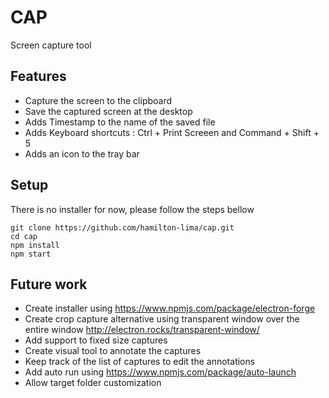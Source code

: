 # CAP
Screen capture tool

## Features 

- Capture the screen to the clipboard
- Save the captured screen at the desktop
- Adds Timestamp to the name of the saved file
- Adds Keyboard shortcuts : Ctrl + Print Screeen and Command + Shift + 5 
- Adds an icon to the tray bar 

## Setup

There is no installer for now, please follow the steps bellow
```
git clone https://github.com/hamilton-lima/cap.git
cd cap
npm install
npm start 
```

## Future work

- Create installer using https://www.npmjs.com/package/electron-forge
- Create crop capture alternative using transparent window over the entire window http://electron.rocks/transparent-window/
- Add support to fixed size captures
- Create visual tool to annotate the captures
- Keep track of the list of captures to edit the annotations
- Add auto run using https://www.npmjs.com/package/auto-launch
- Allow target folder customization

